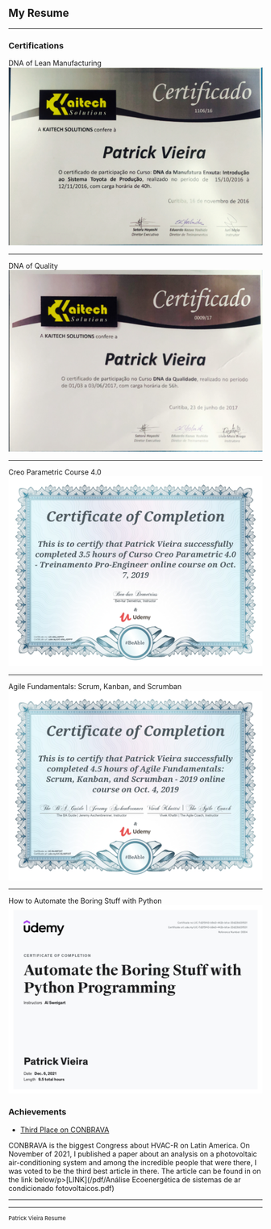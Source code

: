 ## My Resume

---

### Certifications 

DNA of Lean Manufacturing
<img src="images/Intro Lean.png?raw=true"/>

---
DNA of Quality
<img src="images/dna qualidade.png?raw=true"/>

---
Creo Parametric Course 4.0
<img src="images/curso Creo.jpg?raw=true"/>

---
Agile Fundamentals: Scrum, Kanban, and Scrumban
<img src="images/Agile Fundamentals.jpg?raw=true"/>

---
How to Automate the Boring Stuff with Python
<img src="images/Automate Python.jpg?raw=true"/>

### Achievements

- [Third Place on CONBRAVA](http://conbrava.comercial.ws/site/en/home-en/)
<p style="font-size:14px">CONBRAVA is the biggest Congress about HVAC-R on Latin America. On November of 2021, I published a paper about an analysis on a photovoltaic air-conditioning system and among the incredible people that were there, I was voted to be the third best article in there. The article can be found in on the link below/p>[LINK](/pdf/Análise Ecoenergética de sistemas de ar condicionado fotovoltaicos.pdf)

---




---
<p style="font-size:11px">Patrick Vieira Resume</p>
<!-- Remove above link if you don't want to attibute -->
